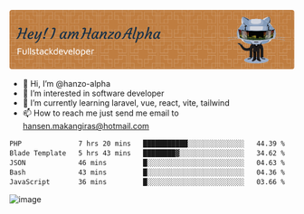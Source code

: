 ![Header](./github-header-image.png)

- 👋 Hi, I’m @hanzo-alpha
- 👀 I’m interested in software developer
- 🌱 I’m currently learning laravel, vue, react, vite, tailwind
- 📫 How to reach me just send me email to hansen.makangiras@hotmail.com 

<!---
hanzo-alpha/hanzo-alpha is a ✨ special ✨ repository because its `README.md` (this file) appears on your GitHub profile.
You can click the Preview link to take a look at your changes.
--->

<!--START_SECTION:waka-->

```txt
PHP              7 hrs 20 mins   ███████████░░░░░░░░░░░░░░   44.39 %
Blade Template   5 hrs 43 mins   ████████▓░░░░░░░░░░░░░░░░   34.62 %
JSON             46 mins         █░░░░░░░░░░░░░░░░░░░░░░░░   04.63 %
Bash             43 mins         █░░░░░░░░░░░░░░░░░░░░░░░░   04.36 %
JavaScript       36 mins         █░░░░░░░░░░░░░░░░░░░░░░░░   03.66 %
```

<!--END_SECTION:waka-->

![image](https://github.com/hanzo-alpha/hanzo-alpha/assets/111342797/c4bd2977-6123-4017-8652-6e166259b484)

